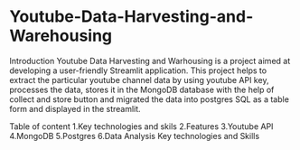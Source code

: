 # Youtube-Data-Harvesting-and-Warehousing
Introduction
      Youtube Data Harvesting and Warhousing is a project aimed at developing a user-friendly Streamlit application.
This project helps to extract the particular youtube channel data by using youtube API key, processes the data, stores it in the MongoDB database with the help of collect and store button and migrated the data into postgres SQL as a table form and displayed in the streamlit. 

Table of content
  1.Key technologies and skils
  2.Features
  3.Youtube API
  4.MongoDB
  5.Postgres
  6.Data Analysis
Key technologies and Skills

  
